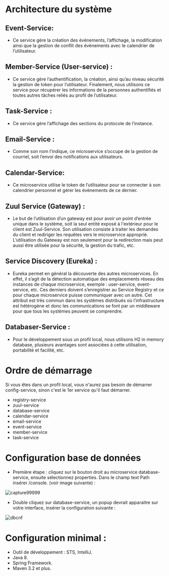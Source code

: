 # Architecture du système
## Event-Service: 
* Ce service gère la création des évènements, l’affichage, la modification ainsi que la gestion
                  de conflit des évènements avec le calendrier de l’utilisateur.
              
              
## Member-Service (User-service) : 
* Ce service gère l’authentification, la création, ainsi qu’au niveau sécurité la gestion de token pour l’utilisateur. Finalement, nous utilisons ce service pour récupérer les informations de la personnes authentifiés et toutes autres tâches reliés au profil de l’utilisateur.

## Task-Service : 
* Ce service gère l’affichage des sections du protocole de l’instance.

## Email-Service :
* Comme son nom l’indique, ce microservice s’occupe de la gestion de courriel, soit l’envoi des notifications aux utilisateurs.

## Calendar-Service: 
* Ce microservice utilise le token de l’utilisateur pour se connecter à son calendrier personnel et gérer les évènements de ce dernier.

## Zuul Service (Gateway) : 
* Le but de l’utilisation d’un gateway est pour avoir un point d’entrée unique dans le système, soit la seul entité exposé à l'extérieur pour le client est Zuul-Service. Son utilisation consiste à traiter les demandes du client et rediriger les requêtes vers le microservice approprié. L’utilisation du Gateway est non seulement pour la redirection mais peut aussi être utilisée pour la sécurité, la gestion du trafic, etc.

## Service Discovery (Eureka) :
* Eureka permet en général la découverte des autres microservices. En effet, il s’agit de la détection automatique des emplacements réseau des instances de chaque microservice, exemple : user-service, event-service, etc. Ces derniers doivent s’enregistrer au Service Registry et ce pour chaque microservice puisse communiquer avec un autre. Cet attribut est très commun dans les systèmes distribués où l’infrastructure est hétérogène et donc les communications se font par un middleware pour que tous les systèmes peuvent se comprendre.

## Databaser-Service :
* Pour le développement sous un profil local, nous utilisons H2 in memory database, plusieurs avantages sont associées à cette utilisation, portabilité et facilité, etc.

# Ordre de démarrage
 Si vous êtes dans un profil local, vous n'aurez pas besoin de démarrer config-service, sinon c'est le 1er service qu'il faut démarrer.
 * registry-service
 * zuul-service
 * database-service
 * calendar-service
 * email-service
 * event-service
 * member-service
 * task-service

# Configuration base de données
* Première étape : cliquez sur le bouton droit au microservice database-service, ensuite sélectionnez properties. Dans le champ text Path insérer /console. (voir image suivante) :

![capture99999](https://user-images.githubusercontent.com/14218094/43403269-a1b68120-93e2-11e8-976e-875a6bbaf375.PNG)

* Double cliquez sur database-service, un popup devrait apparaitre sur votre interface, insérer la configuration suivante : 

![dbcnf](https://user-images.githubusercontent.com/14218094/43403388-ecb36602-93e2-11e8-8697-a1c7b41889c3.PNG)


# Configuration minimal :
* Outil de développement : STS, IntelliJ.
* Java 8.
* Spring Framework.
* Maven 3.2 et plus.
